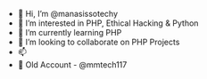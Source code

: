 - 👋 Hi, I’m @manasissotechy
- 👀 I’m interested in PHP, Ethical Hacking & Python
- 🌱 I’m currently learning PHP
- 💞️ I’m looking to collaborate on PHP Projects
- 📫 
- 🤜 Old Account - @mmtech117

<!---
manasissotechy/manasissotechy is a ✨ special ✨ repository because its `README.md` (this file) appears on your GitHub profile.
You can click the Preview link to take a look at your changes.
--->
